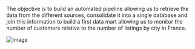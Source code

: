 The objective is to build an automated pipeline allowing us to
retrieve the data from the different sources, consolidate it into a single database and join this
information to build a first data mart allowing us to monitor the number of customers relative
to the number of listings by city in France.

![image](https://github.com/SafaFennia/airbnb_concierge_db_feed/assets/25299304/f071a6f5-5d37-420a-b79d-3cf242f03236)
